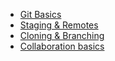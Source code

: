 * [Git Basics](https://github.com/VisualGhost/Git/wiki/1.-Git-Basics)
* [Staging & Remotes](https://github.com/VisualGhost/Git/wiki/2.-Staging-&-Remotes)
* [Cloning & Branching](https://github.com/VisualGhost/Git/wiki/3.-Cloning-&-Branching)
* [Collaboration basics](https://github.com/VisualGhost/Git/wiki/4.-Collaboration-basics)